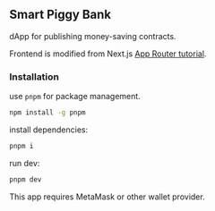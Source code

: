 ## Smart Piggy Bank

dApp for publishing money-saving contracts.

Frontend is modified from Next.js [App Router tutorial](https://nextjs.org/learn/dashboard-app).

### Installation

use `pnpm` for package management.

```cmd
npm install -g pnpm
```

install dependencies:

```cmd
pnpm i
```

run dev:

```cmd
pnpm dev
```

This app requires MetaMask or other wallet provider.

